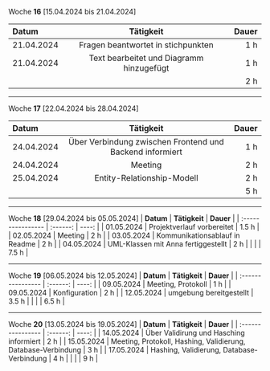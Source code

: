 Woche **16** [15.04.2024 bis 21.04.2024]

| **Datum**              | **Tätigkeit** | **Dauer** |
| :---------------- | :------: | ----: |
| 21.04.2024     |   Fragen beantwortet in stichpunkten   | 1 h |
| 21.04.2024         |   Text bearbeitet und Diagramm hinzugefügt | 1 h |
|          |    | 2 h |

---

Woche **17** [22.04.2024 bis 28.04.2024]

| **Datum**              | **Tätigkeit** | **Dauer** |
| :---------------- | :------: | ----: |
| 24.04.2024     |   Über Verbindung zwischen Frontend und Backend informiert   | 1 h |
| 24.04.2024     |   Meeting   | 2 h |
| 25.04.2024         |   Entity-Relationship-Modell | 2 h |
|          |    | 5 h |
---

Woche **18** [29.04.2024 bis 05.05.2024]
| **Datum**              | **Tätigkeit** | **Dauer** |
| :---------------- | :------: | ----: |
| 01.05.2024     |   Projektverlauf vorbereitet   | 1.5 h |
| 02.05.2024         |   Meeting | 2 h |
| 03.05.2024         |   Kommunikationsablauf in Readme | 2 h |
| 04.05.2024         |   UML-Klassen mit Anna fertiggestellt | 2 h |
|          |    | 7.5 h |


---
Woche **19** [06.05.2024 bis 12.05.2024]
| **Datum**              | **Tätigkeit** | **Dauer** |
| :---------------- | :------: | ----: |
| 09.05.2024         |   Meeting, Pro­to­koll | 1 h |
| 09.05.2024         |   Kon­fi­gu­ra­ti­on | 2 h |
| 12.05.2024         |   umgebung bereitgestellt | 3.5 h |
|          |    | 6.5 h |

---
Woche **20** [13.05.2024 bis 19.05.2024]
| **Datum**              | **Tätigkeit** | **Dauer** |
| :---------------- | :------: | ----: |
| 14.05.2024         |   Über Validirung und Hasching informiert | 2 h |
| 15.05.2024         |   Meeting, Pro­to­koll, Hashing, Validierung, Database-Verbindung | 3 h |
| 17.05.2024         |   Hashing, Validierung, Database-Verbindung | 4 h |
|          |    | 9 h |

